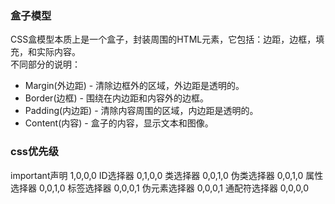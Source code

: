 ### 盒子模型  
CSS盒模型本质上是一个盒子，封装周围的HTML元素，它包括：边距，边框，填充，和实际内容。    
不同部分的说明：
+ Margin(外边距) - 清除边框外的区域，外边距是透明的。
+ Border(边框) - 围绕在内边距和内容外的边框。
+ Padding(内边距) - 清除内容周围的区域，内边距是透明的。
+ Content(内容) - 盒子的内容，显示文本和图像。

### css优先级
important声明 1,0,0,0
ID选择器 0,1,0,0
类选择器 0,0,1,0
伪类选择器 0,0,1,0
属性选择器 0,0,1,0
标签选择器 0,0,0,1
伪元素选择器 0,0,0,1
通配符选择器 0,0,0,0
